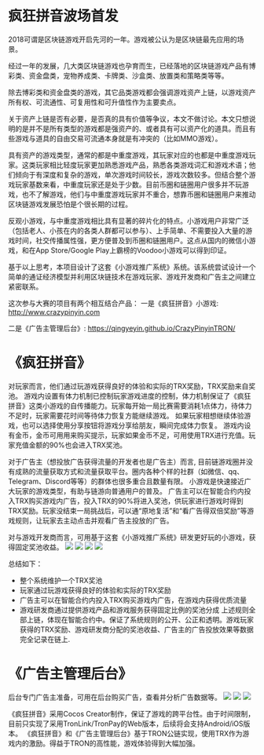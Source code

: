 # 疯狂拼音波场首发

2018可谓是区块链游戏开启先河的一年。游戏被公认为是区块链最先应用的场景。

经过一年的发展，几大类区块链游戏也孕育而生，已经落地的区块链游戏产品有博彩类、资金盘类，宠物养成类、卡牌类、沙盒类、放置类和策略类等等。

除去博彩类和资金盘类的游戏，其它品类游戏都会强调游戏资产上链，以游戏资产所有权、可流通性、可复用性和可升值性作为主要卖点。

关于资产上链是否有必要，是否真的具有价值等争议，本文不做讨论。本文只想说明的是并不是所有类型的游戏都是强资产的、或者具有可以资产化的道具。而且有些游戏与道具的自由交易可流通本身就是有冲突的（比如MMO游戏）。

具有资产的游戏类型，通常的都是中重度游戏，其玩家对应的也都是中重度游戏玩家。这类玩家相比轻度玩家更加熟悉游戏产品，熟悉各类游戏词汇和游戏术语；他们倾向于有深度和复杂的游戏，单次游戏时间较长，游戏次数较多。但结合整个游戏玩家基数来看，中重度玩家还是处于少数。目前币圈和链圈用户很多并不玩游戏，也不了解游戏，他们与中重度游戏玩家并不重合，想靠币圈和链圈用户来推动区块链游戏发展恐怕是个很长期的过程。

反观小游戏，与中重度游戏相比具有显著的碎片化的特点。小游戏用户非常广泛（包括老人、小孩在内的各类人群都可以参与）、上手简单、不需要投入大量的游戏时间，社交传播属性强，更方便普及到币圈和链圈用户。这点从国内的微信小游戏，和在App Store/Google Play上霸榜的Voodoo小游戏可以得到印证。

基于以上思考，本项目设计了这套《小游戏推广系统》系统。该系统尝试设计一个简单的通证经济模型并利用区块链技术在游戏玩家、游戏开发商和广告主之间建立紧密联系。

这次参与大赛的项目有两个相互结合产品：
一是《疯狂拼音》小游戏:  http://www.crazypinyin.com

二是《广告主管理后台》:  https://qingyeyin.github.io/CrazyPinyinTRON/

# 《疯狂拼音》
对玩家而言，他们通过玩游戏获得良好的体验和实际的TRX奖励，TRX奖励来自奖池。
游戏内设置有体力机制已控制玩家游戏进度的控制，体力机制保证了《疯狂拼音》这类小游戏的自传播能力。玩家每开始一局比赛需要消耗1点体力，待体力不足时，玩家需要花时间等待体力恢复方能继续游戏。
如果玩家相想继续体验游戏，也可以选择使用分享按钮将游戏分享给朋友，瞬间完成体力恢复。
游戏内设有金币，金币可用用来购买提示，玩家如果金币不足，可用使用TRX进行充值。玩家充值金额的90%也会进入TRX奖池。

对于广告主（想投放广告获得流量的开发者也是广告主）而言, 目前链游戏圈并没有成熟的流量获取方式和流量获取平台。圈内各种个样的社群（如微信、qq、Telegram、Discord等等）的群体也很多重合且数量有限。
小游戏是快速接近广大玩家的游戏类型，有助与链游向普通用户的普及。
广告主可以在智能合约内投入TRX购买游戏内广告，投入TRX的90%将进入奖池，供玩家进行游戏时得到TRX奖励。玩家没结束一局挑战后，可以通“原地复活”和“看广告得双倍奖励”等游戏规则，让玩家去主动点击并观看广告主投放的广告。

对与游戏开发商而言，可用基于这套《小游戏推广系统》研发更好玩的小游戏，获得固定奖池收益。
![](https://github.com/qingyeyin/CrazyPinyinTRON/blob/master/screenshots/1.png)
![](https://github.com/qingyeyin/CrazyPinyinTRON/blob/master/screenshots/2.png)
![](https://github.com/qingyeyin/CrazyPinyinTRON/blob/master/screenshots/3.png)
![](https://github.com/qingyeyin/CrazyPinyinTRON/blob/master/screenshots/4.png)

总结如下：
- 整个系统维护一个TRX奖池
- 玩家通过玩游戏获得良好的体验和实际的TRX奖励
- 广告主可以在智能合约内投入TRX购买游戏内广告，在游戏内获得优质流量
- 游戏研发商通过提供游戏产品和游戏服务获得固定比例的奖池分成
上述规则全部上链，体现在智能合约中。保证了系统规则的公开、公正和透明。游戏玩家获得的TRX奖励、游戏研发商分配的奖池收益、广告主的广告投放效果等数据完全记录在链上.

# 《广告主管理后台》
后台专门广告主准备，可用在后台购买广告，查看并分析广告数据等。
![](https://github.com/qingyeyin/CrazyPinyinTRON/blob/master/screenshots/5.png)
![](https://github.com/qingyeyin/CrazyPinyinTRON/blob/master/screenshots/6.png)
![](https://github.com/qingyeyin/CrazyPinyinTRON/blob/master/screenshots/7.png)


《疯狂拼音》采用Cocos Creator制作，保证了游戏的跨平台性。由于时间限制，目前只实现了采用TronLink/TronPay的Web版本，后续将会支持Android/iOS版本。
《疯狂拼音》和《广告主管理后台》基于TRON公链实现，使用TRX作为游戏内的激励。得益于TRON的高性能，游戏体验得到大幅加强。
